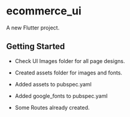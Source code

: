 # ecommerce_ui

A new Flutter project.

## Getting Started

- Check UI Images folder for all page designs.

- Created assets folder for images and fonts.

- Added assets to pubspec.yaml

- Added google_fonts to pubspec.yaml

- Some Routes already created.







